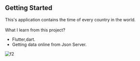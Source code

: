 
## Getting Started

This's application contains the time of every country in the world.
<br></br>
 What I learn from this project?
 - Flutter,dart.
- Getting data online from Json Server.

![f2](https://user-images.githubusercontent.com/114807981/204652136-db6f6b7b-4ff6-4af3-8f81-78908c9167d8.png)



